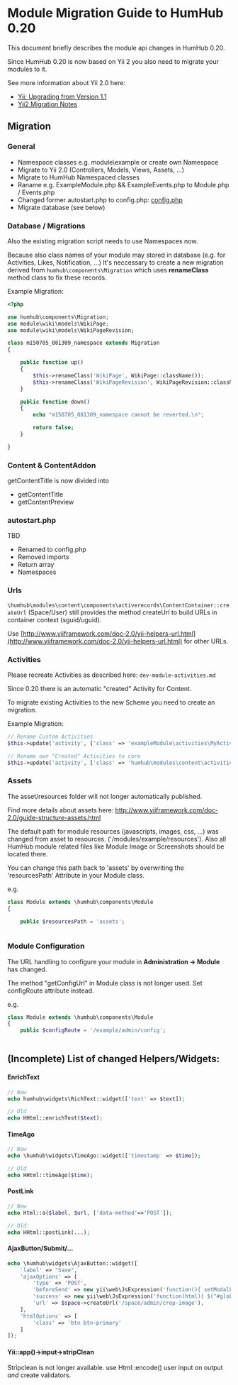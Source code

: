 # Module Migration Guide to HumHub 0.20

This document briefly describes the module api changes in HumHub 0.20.

Since HumHub 0.20 is now based on Yii 2 you also need to migrate your modules to it.

See more information about Yii 2.0 here: 
- [Yii: Upgrading from Version 1.1](http://www.yiiframework.com/doc-2.0/guide-intro-upgrade-from-v1.html)
- [Yii2 Migration Notes](dev-migrate-0.20-yii2.md)

## Migration

### General

- Namespace classes e.g. module\example or create own Namespace
- Migrate to Yii 2.0 (Controllers, Models, Views, Assets, ...) 
- Migrate to HumHub Namespaced classes
- Raname e.g. ExampleModule.php && ExampleEvents.php   to Module.php / Events.php
- Changed former autostart.php to config.php: [config.php](dev-module-index.md#configphp)
- Migrate database (see below)
 

### Database / Migrations

Also the existing migration script needs to use Namespaces now.

Because also class names of your module may stored in database (e.g. for Activities, Likes, Notification, ...)
It's neccessary to create a new migration derived from `humhub\components\Migration` which uses **renameClass** method class to fix these records.

Example Migration:

```php
<?php

use humhub\components\Migration;
use module\wiki\models\WikiPage;
use module\wiki\models\WikiPageRevision;

class m150705_081309_namespace extends Migration
{

    public function up()
    {
        $this->renameClass('WikiPage', WikiPage::className());
        $this->renameClass('WikiPageRevision', WikiPageRevision::className());
    }

    public function down()
    {
        echo "m150705_081309_namespace cannot be reverted.\n";

        return false;
    }

}
```


### Content & ContentAddon

getContentTitle is now divided into

- getContentTitle
- getContentPreview


### autostart.php

TBD

- Renamed to config.php
- Removed imports
- Return array
- Namespaces


### Urls

`\humhub\modules\content\components\activerecords\ContentContainer::createUrl` (Space/User) still provides the method createUrl to build URLs in container context (sguid/uguid).

Use [http://www.yiiframework.com/doc-2.0/yii-helpers-url.html](http://www.yiiframework.com/doc-2.0/yii-helpers-url.html) for other URLs.

### Activities

Please recreate Activities as described here: `dev-module-activities.md`

Since 0.20 there is an automatic "created" Activity for Content. 


To migrate existing Activities to the new Scheme you need to create an migration.

Example Migration:

```php
// Rename Custom Activities
$this->update('activity', ['class' => 'exampleModule\activities\MyActivity'], ['class' => 'OldActivityName']);

// Rename own "Created" Activities to core 
$this->update('activity', ['class' => 'humhub\modules\content\activities\ContentCreated', 'module' => 'content'], ['class' => 'PollCreated']);


```


### Assets

The asset/resources folder will not longer automatically published.

Find more details about assets here:
http://www.yiiframework.com/doc-2.0/guide-structure-assets.html

The default path for module resources (javascripts, images, css, ...) was changed from asset to resources. ('/modules/example/resources').
Also all HumHub module related files like Module Image or Screenshots should be located there.

You can change this path back to 'assets' by overwriting the 'resourcesPath' Attribute in your Module class.

e.g.

```php
class Module extends \humhub\components\Module
{

    public $resourcesPath = 'assets';
           
```

### Module Configuration 

The URL handling to configure your module in **Administration -> Module** has changed.

The method "getConfigUrl" in Module class is not longer used.
Set configRoute attribute instead.

e.g.


```php
class Module extends \humhub\components\Module
{
    public $configRoute = '/example/admin/config';
           
```


## (Incomplete) List of changed Helpers/Widgets:

#### EnrichText
```php
// New
echo humhub\widgets\RichText::widget(['text' => $text]);

// Old
echo HHtml::enrichTest($text);
```

#### TimeAgo
```php
// New
echo \humhub\widgets\TimeAgo::widget(['timestamp' => $time]);

// Old
echo HHtml::timeAgo($time);
```

#### PostLink
```php
// New
echo Html::a($label, $url, ['data-method'=>'POST']);

// Old:
echo HHtml::postLink(...);
```

#### AjaxButton/Submit/...
```php
echo \humhub\widgets\AjaxButton::widget([
    'label' => "Save",
    'ajaxOptions' => [
        'type' => 'POST',
        'beforeSend' => new yii\web\JsExpression('function(){ setModalLoader(); }'),
        'success' => new yii\web\JsExpression('function(html){ $("#globalModal").html(html); }'),
        'url' => $space->createUrl('/space/admin/crop-image'),
    ],
    'htmlOptions' => [
        'class' => 'btn btn-primary'
    ]
]);
```

#### Yii::app()->input->stripClean

Stripclean is not longer available. use Html::encode() user input on output _and_ create validators.

